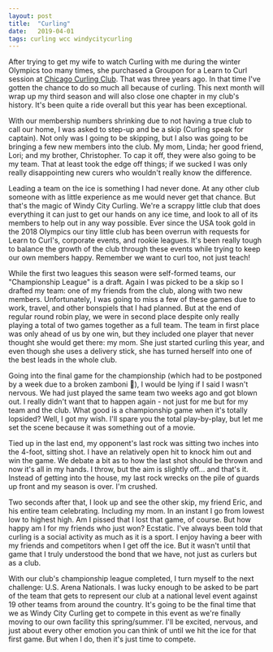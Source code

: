 ```yaml
---
layout: post
title:  "Curling"
date:   2019-04-01
tags: curling wcc windycitycurling
---
```

After trying to get my wife to watch Curling with me during the winter Olympics too many times, she purchased a Groupon for a Learn to Curl session at [Chicago Curling Club](www.curlingchicago.org/). That was three years ago. In that time I've gotten the chance to do so much all because of curling. This next month will wrap up my third season and will also close one chapter in my club's history. It's been quite a ride overall but this year has been exceptional.

With our membership numbers shrinking due to not having a true club to call our home, I was asked to step-up and be a skip (Curling speak for captain). Not only was I going to be skipping, but I also was going to be bringing a few new members into the club. My mom, Linda; her good friend, Lori; and my brother, Christopher. To cap it off, they were also going to be my team. That at least took the edge off things; if we sucked I was only really disappointing new curers who wouldn't really know the difference.

Leading a team on the ice is something I had never done. At any other club someone with as little experience as me would never get that chance. But that's the magic of Windy City Curling. We're a scrappy little club that does everything it can just to get our hands on any ice time, and look to all of its members to help out in any way possible. Ever since the USA took gold in the 2018 Olympics our tiny little club has been overrun with requests for Learn to Curl's, corporate events, and rookie leagues. It's been really tough to balance the growth of the club through these events while trying to keep our own members happy. Remember we want to curl too, not just teach!

While the first two leagues this season were self-formed teams, our "Championship League" is a draft. Again I was picked to be a skip so I drafted my team: one of my friends from the club, along with two new members. Unfortunately, I was going to miss a few of these games due to work, travel, and other bonspiels that I had planned. But at the end of regular round robin play, we were in second place despite only really playing a total of two games together as a full team. The team in first place was only ahead of us by one win, but they included one player that never thought she would get there: my mom. She just started curling this year, and even though she uses a delivery stick, she has turned herself into one of the best leads in the whole club.

Going into the final game for the championship (which had to be postponed by a week due to a broken zamboni :facepalm:), I would be lying if I said I wasn't nervous. We had just played the same team two weeks ago and got blown out. I really didn't want that to happen again - not just for me but for my team and the club. What good is a championship game when it's totally lopsided? Well, I got my wish. I'll spare you the total play-by-play, but let me set the scene because it was something out of a movie. 

Tied up in the last end, my opponent's last rock was sitting two inches into the 4-foot, sitting shot. I have an relatively open hit to knock him out and win the game. We debate a bit as to how the last shot should be thrown and now it's all in my hands. I throw, but the aim is slightly off... and that's it. Instead of getting into the house, my last rock wrecks on the pile of guards up front and my season is over. I'm crushed. 

Two seconds after that, I look up and see the other skip, my friend Eric, and his entire team celebrating. Including my mom. In an instant I go from lowest low to highest high. Am I pissed that I lost that game, of course. But how happy am I for my friends who just won? Ecstatic. I've always been told that curling is a social activity as much as it is a sport. I enjoy having a beer with my friends and competitors when I get off the ice. But it wasn't until that game that I truly understood the bond that we have, not just as curlers but as a club. 

With our club's championship league completed, I turn myself to the next challenge: U.S. Arena Nationals. I was lucky enough to be asked to be part of the team that gets to represent our club at a national level event against 19 other teams from around the country. It's going to be the final time that we as Windy City Curling get to compete in this event as we're finally moving to our own facility this spring/summer. I'll be excited, nervous, and just about every other emotion you can think of until we hit the ice for that first game. But when I do, then it's just time to compete.
